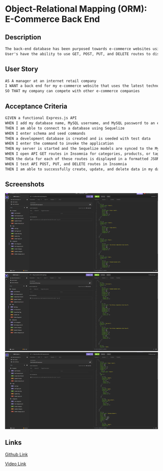 # Object-Relational Mapping (ORM): E-Commerce Back End

## Description

```md
The back-end database has been purposed towards e-commerce websites using Express.js API and Sequelize to connect to the MySQL database.
User's have the ability to use GET, POST, PUT, and DELETE routes to display and manipulate data in the users database.
```

## User Story

```md
AS A manager at an internet retail company
I WANT a back end for my e-commerce website that uses the latest technologies
SO THAT my company can compete with other e-commerce companies
```

## Acceptance Criteria

```md
GIVEN a functional Express.js API
WHEN I add my database name, MySQL username, and MySQL password to an environment variable file
THEN I am able to connect to a database using Sequelize
WHEN I enter schema and seed commands
THEN a development database is created and is seeded with test data
WHEN I enter the command to invoke the application
THEN my server is started and the Sequelize models are synced to the MySQL database
WHEN I open API GET routes in Insomnia for categories, products, or tags
THEN the data for each of these routes is displayed in a formatted JSON
WHEN I test API POST, PUT, and DELETE routes in Insomnia
THEN I am able to successfully create, update, and delete data in my database
```

## Screenshots

![Category](./assets/images/category.png)
![Tags](./assets/images/tags.png)
![Products](./assets/images/products.png)

## Links

[Github Link](https://github.com/Leonn24/ORM-E-Comm)

[Video Link](https://youtu.be/OsrpWQugZFA)